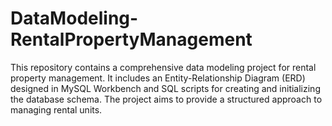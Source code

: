 # DataModeling-RentalPropertyManagement
This repository contains a comprehensive data modeling project for rental property management. It includes an Entity-Relationship Diagram (ERD) designed in MySQL Workbench and SQL scripts for creating and initializing the database schema. The project aims to provide a structured approach to managing rental units.
